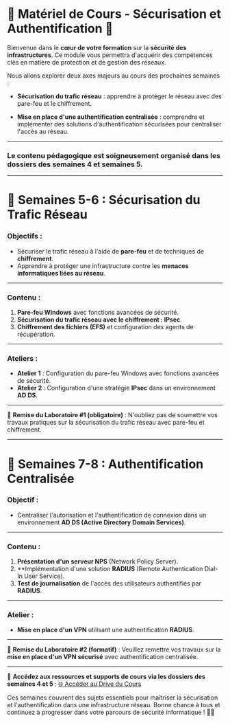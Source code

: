 
# 🔐 **Matériel de Cours - Sécurisation et Authentification** 🔐

Bienvenue dans le **cœur de votre formation** sur la **sécurité des infrastructures**. Ce module vous permettra d'acquérir des compétences clés en matière de protection et de gestion des réseaux.

Nous allons explorer deux axes majeurs au cours des prochaines semaines :

- **Sécurisation du trafic réseau** : apprendre à protéger le réseau avec des pare-feu et le chiffrement.
  
- **Mise en place d'une authentification centralisée** : comprendre et implémenter des solutions d'authentification sécurisées pour centraliser l'accès au réseau.

---
### Le contenu pédagogique est soigneusement organisé dans les dossiers des **semaines 4** et **semaines 5**.
---


# 📅 **Semaines 5-6 : Sécurisation du Trafic Réseau**

### **Objectifs** :
- Sécuriser le trafic réseau à l'aide de **pare-feu** et de techniques de **chiffrement**.
- Apprendre à protéger une infrastructure contre les **menaces informatiques liées au réseau**.

---

### **Contenu** :
1. **Pare-feu Windows** avec fonctions avancées de sécurité.
2. **Sécurisation du trafic réseau avec le chiffrement : IPsec**.
3. **Chiffrement des fichiers (EFS)** et configuration des agents de récupération.

---

### **Ateliers** :
- **Atelier 1** : Configuration du pare-feu Windows avec fonctions avancées de sécurité.
- **Atelier 2** : Configuration d'une stratégie **IPsec** dans un environnement **AD DS**.

---

📝 **Remise du Laboratoire #1 (obligatoire)** : N'oubliez pas de soumettre vos travaux pratiques sur la sécurisation du trafic réseau avec pare-feu et chiffrement.

---

# 📅 **Semaines 7-8 : Authentification Centralisée**

### **Objectif** :
- Centraliser l'autorisation et l'authentification de connexion dans un environnement **AD DS (Active Directory Domain Services)**.

---

### **Contenu** :
1. **Présentation d'un serveur NPS** (Network Policy Server).
2. **Implémentation d'une solution **RADIUS** (Remote Authentication Dial-In User Service).
3. **Test de journalisation** de l'accès des utilisateurs authentifiés par **RADIUS**.

---

### **Atelier** :
- **Mise en place d'un VPN** utilisant une authentification **RADIUS**.

---

📝 **Remise du Laboratoire #2 (formatif)** : Veuillez remettre vos travaux sur la **mise en place d'un VPN sécurisé** avec authentification centralisée.

---

📂 **Accédez aux ressources et supports de cours via les dossiers des semaines 4 et 5** : [🌐 Accéder au Drive du Cours](https://votre-lien-ici)

Ces semaines couvrent des sujets essentiels pour maîtriser la sécurisation et l'authentification dans une infrastructure réseau. Bonne chance à tous et continuez à progresser dans votre parcours de sécurité informatique ! 🚀🔐


